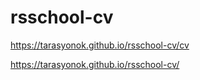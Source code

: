 # rsschool-cv

https://tarasyonok.github.io/rsschool-cv/cv

https://tarasyonok.github.io/rsschool-cv/
